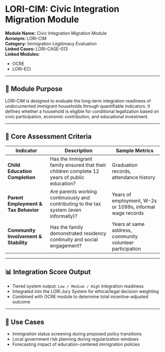 # LORI-CIM: Civic Integration Migration Module

**Module Name:** Civic Integration Migration Module  
**Acronym:** LORI-CIM  
**Category:** Immigration Legitimacy Evaluation  
**Linked Cases:** LORI-CASE-013  
**Linked Modules:**  
- OCRE  
- LORI-ECI  

---

## 📘 Module Purpose

LORI-CIM is designed to evaluate the long-term integration readiness of undocumented immigrant households through quantifiable indicators. It defines whether a household is eligible for conditional legalization based on civic participation, economic contribution, and educational investment.

---

## 🧠 Core Assessment Criteria

| Indicator | Description | Sample Metrics |
|-----------|-------------|----------------|
| **Child Education Completion** | Has the immigrant family ensured that their children complete 12 years of public education? | Graduation records, attendance history |
| **Parent Employment & Tax Behavior** | Are parents working continuously and contributing to the tax system (even informally)? | Years of employment, W-2s or 1099s, informal wage records |
| **Community Involvement & Stability** | Has the family demonstrated residency continuity and social engagement? | Years at same address, community volunteer participation |

---

## 📊 Integration Score Output

- Tiered system output: `Low / Medium / High` integration readiness  
- Integrated into the LORI Jury System for ethical/legal decision weighting  
- Combined with OCRE module to determine total incentive-adjusted outcome

---

## 🧩 Use Cases

- Immigration status screening during proposed policy transitions  
- Local government risk planning during regularization windows  
- Forecasting impact of education-centered immigration policies
